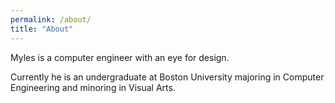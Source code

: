 ```yaml
---
permalink: /about/
title: "About"
---
```

Myles is a computer engineer with an eye for design.

Currently he is an undergraduate at Boston University majoring in Computer Engineering and minoring in Visual Arts.
